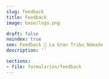 ```yaml
---
slug: feedback
title: Feedback
image: base/logo.png

draft: false
noindex: true
seo: Feedback 👣 La Gran Tribu Nómada
description: ''

sections:
- file: formularios/feedback
---
```

